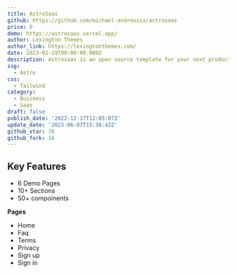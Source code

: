 ```yaml
---
title: AstroSaas
github: https://github.com/michael-andreuzza/astrosaas
price: 0
demo: https://astrosaas.vercel.app/
author: Lexington Themes
author_link: https://lexingtonthemes.com/
date: 2023-01-29T00:00:00.000Z
description: Astrosaas is an open source template for your next product.
ssg:
  - Astro
css:
  - Tailwind
category:
  - Business
  - Saas
draft: false
publish_date: '2022-12-17T12:03:07Z'
update_date: '2023-06-07T15:36:42Z'
github_star: 76
github_fork: 16
---
```


## Key Features

- 6 Demo Pages
- 10+ Sections
- 50+ compoinents

**Pages**
- Home
- Faq
- Terms
- Privacy
- Sign up
- Sign in
